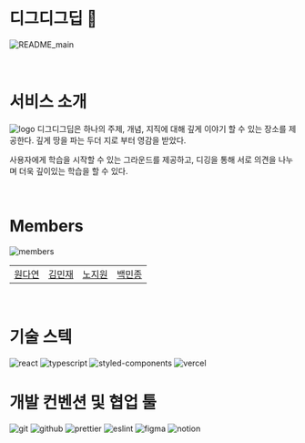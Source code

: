 # 디그디그딥 🦔

![README_main](https://user-images.githubusercontent.com/25377159/213715421-318edbea-e31c-4c83-8be0-2d9206bffb7f.jpg)

<br />

# 서비스 소개

<img src="https://user-images.githubusercontent.com/25377159/213724873-7d3af0f4-abaa-45fa-8328-d247470ab924.png" alt="logo" >
디그디그딥은 하나의 주제, 개념, 지직에 대해 깊게 이야기 할 수 있는 장소를 제공한다.
깊게 땅을 파는 두더
지로 부터 영감을 받았다.

사용자에게 학습을 시작할 수 있는 그라운드를 제공하고, 디깅을 통해 서로 의견을 나누며 더욱 깊이있는 학습을 할 수 있다.

<br />

# Members

![members](https://user-images.githubusercontent.com/25377159/213723856-068944ac-4ed3-4870-ad89-18000497ce8d.jpg)

<table>
  <tbody>
  <tr>
  <td align="center"><a href="https://github.com/dazzel3">원다연</a></td>
  <td align="center"><a href="https://github.com/mxx-kor">김민재</a></td>
  <td align="center"><a href="https://github.com/fly1chop">노지원</a></td>
  <td align="center"><a href="https://github.com/minjongbaek">백민종</a></td>
  </tr>
  </tbody>
</table>

<br />

# 기술 스텍

<img src="https://img.shields.io/badge/react-61DAFB?style=for-the-badge&logo=react&logoColor=black" alt="react">
<img src="https://img.shields.io/badge/typescript-3178C6?style=for-the-badge&logo=typescript&logoColor=white" alt="typescript">
<img src="https://img.shields.io/badge/styled--components-DB7093?style=for-the-badge&logo=styled-components&logoColor=white" alt="styled-components">
<img src="https://img.shields.io/badge/Vercel-000000?style=for-the-badge&logo=vercel&logoColor=white" alt="vercel">

<br />

# 개발 컨벤션 및 협업 툴

<img src="https://img.shields.io/badge/git-F05032?style=for-the-badge&logo=git&logoColor=white" alt="git">
<img src="https://img.shields.io/badge/github-181717?style=for-the-badge&logo=github&logoColor=white" alt="github">
<img src="https://img.shields.io/badge/prettier-F7B93E?style=for-the-badge&logo=prettier&logoColor=white" alt="prettier">
<img src="https://img.shields.io/badge/eslint-4B32C3?style=for-the-badge&logo=eslint&logoColor=white" alt="eslint">
<img src="https://img.shields.io/badge/Figma-F24E1E?style=for-the-badge&logo=figma&logoColor=white" alt="figma">
<img src="https://img.shields.io/badge/notion-000000?style=for-the-badge&logo=notion&logoColor=white" alt="notion">

<br />

